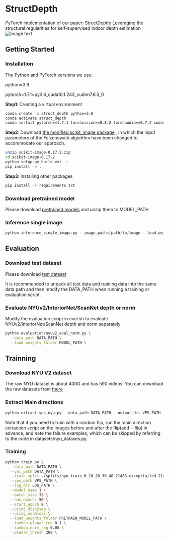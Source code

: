 # StructDepth
PyTorch implementation of our paper: StructDepth: Leveraging the structural regularities for self-supervised indoor depth estimation
![Image text]()

## Getting Started

### Installation
The Python and PyTorch versions we use:

python=3.6

pytorch=1.7.1=py3.6_cuda10.1.243_cudnn7.6.3_0

**Step1**: Creating a virtual environment

```bash
conda create -n struct_depth python=3.6
conda activate struct_depth
conda install pytorch==1.7.1 torchvision==0.8.2 torchaudio==0.7.2 cudatoolkit=10.1 -c pytorch
```

**Step2**: Download [the modified scikit_image package](https://drive.google.com/file/d/1RYOwfdzM6keM3-pkWdydYJjBNSrL6gTJ/view?usp=sharing) , in which the input parameters of the Felzenswalb algorithm have been changed to accommodate our approach.

```bash
unzip scikit-image-0.17.2.zip
cd scikit-image-0.17.2
python setup.py build_ext -i
pip install -e .
``` 

**Step3**: Installing other packages

```bash
pip install -r requirements.txt
```

### Download pretrained model
Please download [pretrained models](https://drive.google.com/drive/folders/1G7FLYEzhmXTZED7kKepLwYEd9a6HLT47?usp=sharing) and unzip them to MODEL_PATH

### Inference single image
```python
python inference_single_image.py --image_path=/path/to/image --load_weights_folder=MODEL_PATH
```

## Evaluation

### Download test dataset
Please download [test dataset](https://drive.google.com/drive/folders/1rJdV6j-1QF40n6Lqcn54mKnXblmSAa9q?usp=sharing)

It is recommended to unpack all test data and training data into the same data path and then modify the DATA_PATH when running a training or evaluation script.

### Evaluate NYUv2/InteriorNet/ScanNet depth or norm
Modify the evaluation script in eval.sh to evaluate NYUv2/InteriorNet/ScanNet depth and norm separately
```bash
python evaluation/nyuv2_eval_norm.py \
  --data_path DATA_PATH \
  --load_weights_folder MODEL_PATH \
```

## Trainning

### Download NYU V2 dataset
The raw NYU dataset is about 400G and has 590 videos. You can download the raw datasets from [there](http://horatio.cs.nyu.edu/mit/silberman/nyu_depth_v2/nyu_depth_v2_raw.zip)

### Extract Main directions
```python
python extract_vps_nyu.py --data_path DATA_PATH --output_dir VPS_PATH --failed_list TMP_LIST -- thresh 60 
```
Note that if you need to train with a random flip, run the main direction extraction script on the images before and after the flip(add --flip) in advance, and note the failure examples, which can be skipped by referring to the code in datasets/nyu_datases.py.

### Training

```bash
python train.py \
  --data_path DATA_PATH \
  --val_path DATA_PATH \
  --train_split ./splits/nyu_train_0_10_20_30_40_21483-exceptfailed-21465.txt \
  --vps_path VPS_PATH \
  --log_dir LOG_PATH \
  --model_name 1 \
  --batch_size 32 \
  --num_epochs 50 \
  --start_epoch 0 \
  --using_disp2seg \
  --using_normloss \
  --load_weights_folder PRETRAIN_MODEL_PATH \
  --lambda_planar_reg 0.1 \
  --lambda_norm_reg 0.05 \
  --planar_thresh 200 \
```
